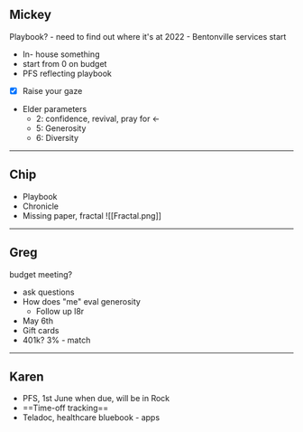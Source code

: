 ## Mickey
Playbook? - need to find out where it's at
	2022 - Bentonville services start
- In- house something
- start from 0 on budget
- PFS reflecting playbook
- [x] Raise your gaze
- Elder parameters
	- 2: confidence, revival, pray for <-
	- 5: Generosity
	- 6: Diversity

---
## Chip
- Playbook
- Chronicle
- Missing paper, fractal
![[Fractal.png]]
---
## Greg
budget meeting?
- ask questions
- How does "me" eval generosity
	- Follow up l8r
- May 6th
- Gift cards
- 401k? 3% - match

---
## Karen
- PFS, 1st June when due, will be in Rock
- ==Time-off tracking==
- Teladoc, healthcare bluebook - apps